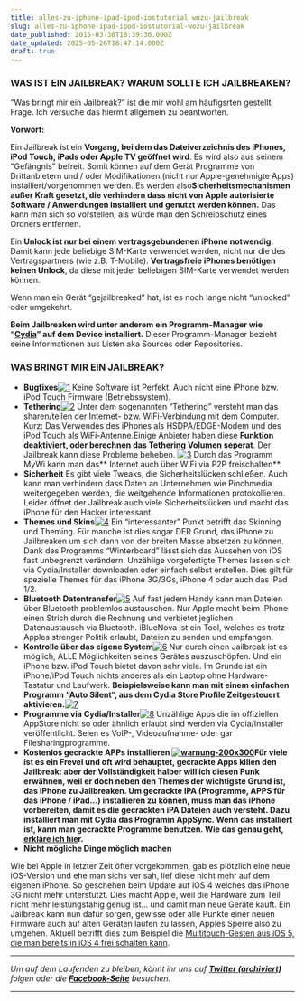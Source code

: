 ```yaml
---
title: alles-zu-iphone-ipad-ipod-iostutorial wozu-jailbreak
slug: alles-zu-iphone-ipad-ipod-iostutorial-wozu-jailbreak
date_published: 2015-03-30T18:39:36.000Z
date_updated: 2025-05-26T18:47:14.000Z
draft: true
---
```


### **WAS IST EIN JAILBREAK? WARUM SOLLTE ICH JAILBREAKEN?**

“Was bringt mir ein Jailbreak?” ist die mir wohl am häufigsrten gestellt Frage. Ich versuche das hiermit allgemein zu beantworten.

**Vorwort:**
<!--
google_ad_client = "ca-pub-2423874063542870";
/* Codeinjection */
google_ad_slot = "2182041717";
google_ad_width = 468;
google_ad_height = 60;
//-->

Ein Jailbreak ist ein **Vorgang, bei dem das Dateiverzeichnis des iPhones, iPod Touch, iPads oder Apple TV geöffnet wird**. Es wird also aus seinem "Gefängnis" befreit. Somit können auf dem Gerät Programme von Drittanbietern und / oder Modifikationen (nicht nur Apple-genehmigte Apps) installiert/vorgenommen werden. Es werden also**Sicherheitsmechanismen außer Kraft gesetzt, die verhindern dass nicht von Apple autorisierte Software / Anwendungen installiert und genutzt werden können.** Das kann man sich so vorstellen, als würde man den Schreibschutz eines Ordners entfernen.

Ein **Unlock ist nur bei einem vertragsgebundenen iPhone notwendig**. Damit kann jede beliebige SIM-Karte verwendet werden, nicht nur die des Vertragspartners (wie z.B. T-Mobile). **Vertragsfreie iPhones benötigen keinen Unlock**, da diese mit jeder beliebigen SIM-Karte verwendet werden können.

Wenn man ein Gerät “gejailbreaked” hat, ist es noch lange nicht “unlocked” oder umgekehrt.

**Beim Jailbreaken wird unter anderem ein Programm-Manager wie “[Cydia](__GHOST_URL__/cydia-mit-neuen-features/)” auf dem Device installiert.** Dieser Programm-Manager bezieht seine Informationen aus Listen aka Sources oder Repositories.

### **WAS BRINGT MIR EIN JAILBREAK?**

- **Bugfixes**[![1](http://picdump.thafaker.de/2011/08/1.jpg)](http://picdump.thafaker.de/2011/08/1.jpg)
Keine Software ist Perfekt. Auch nicht eine iPhone bzw. iPod Touch Firmware (Betriebssystem).
- **Tethering**[![2](http://picdump.thafaker.de/2011/08/2.jpg)](http://picdump.thafaker.de/2011/08/2.jpg)
Unter dem sogenannten “Tethering” versteht man das sharen/teilen der Internet- bzw. WiFi-Verbindung mit dem Computer. Kurz: Das Verwendes des iPhones als HSDPA/EDGE-Modem und des iPod Touch als WiFi-Antenne.Einige Anbieter haben diese **Funktion deaktiviert, oder berechnen das Tethering Volumen seperat**. Der Jailbreak kann diese Probleme beheben.
[![3](http://picdump.thafaker.de/2011/08/3.jpg)](http://picdump.thafaker.de/2011/08/3.jpg)
Durch das Programm MyWi kann man das** Internet auch über WiFi via P2P freischalten**.
- **Sicherheit**
Es gibt viele Tweaks, die Sicherheitslücken schließen. Auch kann man verhindern dass Daten an Unternehmen wie Pinchmedia weitergegeben werden, die weitgehende Informationen protokollieren.
Leider öffnet der Jailbreak auch viele Sicherheitslücken und macht das iPhone für den Hacker interessant.
- **Themes und Skins**[![4](http://picdump.thafaker.de/2011/08/4.jpg)](http://picdump.thafaker.de/2011/08/4.jpg)
Ein “interessanter” Punkt betrifft das Skinning und Theming. Für manche ist dies sogar DER Grund, das iPhone zu Jailbreaken um sich dann von der breiten Masse absetzen zu können. Dank des Programms “Winterboard” lässt sich das Aussehen von iOS fast unbegrenzt verändern. Unzählige vorgefertigte Themes lassen sich via Cydia/Installer downloaden oder einfach selbst erstellen. Dies gilt für spezielle Themes für das iPhone 3G/3Gs, iPhone 4 oder auch das iPad 1/2.
- **Bluetooth Datentransfer**[![5](http://picdump.thafaker.de/2011/08/5.png)](http://picdump.thafaker.de/2011/08/5.png)
Auf fast jedem Handy kann man Dateien über Bluetooth problemlos austauschen. Nur Apple macht beim iPhone einen Strich durch die Rechnung und verbietet jeglichen Datenaustausch via Bluetooth. iBlueNova ist ein Tool, welches es trotz Apples strenger Politik erlaubt, Dateien zu senden und empfangen.
- **Kontrolle über das eigene System**[![6](http://picdump.thafaker.de/2011/08/6.jpg)](http://picdump.thafaker.de/2011/08/6.jpg)
Nur durch einen Jailbreak ist es möglich, ALLE Möglichkeiten seines Gerätes auszuschöpfen. Und ein iPhone bzw. iPod Touch bietet davon sehr viele. Im Grunde ist ein iPhone/iPod Touch nichts anderes als ein Laptop ohne Hardware-Tastatur und Laufwerk.
**Beispielsweise kann man mit einem einfachen Programm “Auto Silent“, aus dem Cydia Store Profile Zeitgesteuert aktivieren.**[![7](http://picdump.thafaker.de/2011/08/7.png)](http://picdump.thafaker.de/2011/08/7.png)
- **Programme via Cydia/Installer**[![8](http://picdump.thafaker.de/2011/08/8.jpg)](http://picdump.thafaker.de/2011/08/8.jpg)
Unzählige Apps die im offiziellen AppStore nicht so oder ähnlich erlaubt sind werden via Cydia/Installer veröffentlicht. Seien es VoIP-, Videoaufnahme- oder gar Filesharingprogramme.
- **Kostenlos gecrackte APPs installieren
[![warnung-200x300](http://picdump.thafaker.de/2011/08/warnung-200x300-150x150.png)](http://picdump.thafaker.de/2011/08/warnung-200x300.png)**Für viele ist es ein Frevel und oft wird behauptet, gecrackte Apps killen den Jailbreak: aber der Vollständigkeit halber will ich diesen Punk erwähnen, weil er doch neben den Themes der wichtigste Grund ist, das iPhone zu Jailbreaken. Um gecrackte IPA (Programme, APPS für das iPhone / iPad…) installieren zu können, muss man das iPhone vorbereiten, damit es die gecrackten iPA Dateien auch versteht. Dazu installiert man mit Cydia das Programm AppSync. Wenn das installiert ist, kann man gecrackte Programme benutzen. Wie das genau geht, [erkläre ich hie](__GHOST_URL__/wie-installiere-ich-ipa-dateien-auf-meinem-ipodiphone/)r**.**
- **Nicht mögliche Dinge möglich machen**<!--
google_ad_client = "ca-pub-2423874063542870";
/* Codeinjection */
google_ad_slot = "2182041717";
google_ad_width = 468;
google_ad_height = 60;
//-->

Wie bei Apple in letzter Zeit öfter vorgekommen, gab es plötzlich eine neue iOS-Version und ehe man sichs ver sah, lief diese nicht mehr auf dem eigenen iPhone. So geschehen beim Update auf iOS 4 welches das iPhone 3G nicht mehr unterstützt. Dies macht Apple, weil die Hardware zum Teil nicht mehr leistungsfähig genug ist... und damit man neue Geräte kauft. Ein Jailbreak kann nun dafür sorgen, gewisse oder alle Punkte einer neuen Firmware auch auf alten Geräten laufen zu lassen, Apples Sperre also zu umgehen. Aktuell betrifft dies zum Beispiel die [Multitouch-Gesten aus iOS 5, die man bereits in iOS 4 frei schalten kann](__GHOST_URL__/multitouchgesten-fuer-ipad-iphone-4-und-ipod-touch-4g/).

---

*Um auf dem Laufenden zu bleiben, könnt ihr uns auf **[Twitter (archiviert)](http://web.archive.org/web/20250905043545/https://twitter.com/)** folgen oder die **[Facebook-Seite](http://de-de.facebook.com/pages/thafaker-auf-Beton/154600141278763)** besuchen.*

---
